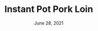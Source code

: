 ---
title: "Instant Pot Pork Loin"
date: "June 28, 2021"
prepTime: "15 min" 
cookingTime: "35 min"
totalTime: "50 min"
topic: "Dinner"
originalLink: "https://diethood.com/instant-pot-pork-loin/"
scottRating: 5
image: "../../images/recipe/InstantPotPorkLoin.png"
ingredients: [
  {
    name: Pork Loin,
    amount: 2.25,
    unit: lbs
  },
  {
    name: black pepper,
    amount: .5,
    unit: teaspoon 
  },
  {
    name: butter substitute,
    amount: 3,
    unit: tbsp
  },
  {
    name: minced garlic,
    amount: 1,
    unit: tbsp
  },
  {
    name: brown sugar,
    amount: 1,
    unit: tbsp
  },
  {
    name: low sodium soy sauce,
    amount: 1,
    unit: tbsp
  },
  {
    name: lemon zest,
    amount: .75,
    unit: teaspoon
  },
  {
    name: parsley,
    amount: 2,
    unit: tsp
  },
  {
    name: thyme,
    amount: 1,
    unit: tsp 
  },
  {
    name: olive oil,
    amount: 1,
    unit: tbsp 
  },
  {
    name: lager beer,
    amount: 1,
    unit: cup
  },
]
directions: [
  "Let pork loin sit at room temperature for 20 minutes",
  "Whisk together melted butter substitute, garlic, brown sugar, low sodium soy sauce, lemon zest, parsley, and thyme in a small bowl",
  "Season the pork with pepper and then brush the mixture around",
  "Turn the instant pot to saute and heat up the olive oil. When instant pot is to temperature, sear all sides until browned. 2-3 minutes each side. Tip: use an oil splatter shield to reduce splatter.Use tongs to pick up and move pork loin.",
  "Remove from instant pot and set aside",
  "Add the beer and deglaze the bottom (scrape up any bits and pieces that may have stuck)",
  "Cancel the saute and put the cooking trivet in. Put the pork on the trivet. Cook on high pressure for 15 minutes with 15 minute natural release. Then release any pressure.",
  "Use a meat thermometer to read the temperature. The thermometer should read at least 145. If it's off by a little, you can put the lid back on for 2 to 3 more minutes and the residual heat will cook it. If it's far away from the temp you may have to turn on pressure cooking for a few more minutes",
  "Transfer the pork loin to a cutting board, tent in foil. Let rest 15 minutes before cutting.",
  "While waiting, remove the trivet and enable saute and reduce the sauce by half, stirring occasionally",
  "The pan juices have a lot of flavor but also a lot of fat. Filter our the fat for a healthier sauce."
]

---